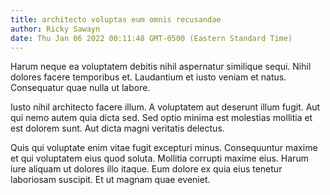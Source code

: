 ```yaml
---
title: architecto voluptas eum omnis recusandae
author: Ricky Sawayn
date: Thu Jan 06 2022 00:11:48 GMT-0500 (Eastern Standard Time)
---
```

Harum neque ea voluptatem debitis nihil aspernatur similique sequi. Nihil dolores facere temporibus et. Laudantium et iusto veniam et natus. Consequatur quae nulla ut labore.

 Iusto nihil architecto facere illum. A voluptatem aut deserunt illum fugit. Aut qui nemo autem quia dicta sed. Sed optio minima est molestias mollitia et est dolorem sunt. Aut dicta magni veritatis delectus.

 Quis qui voluptate enim vitae fugit excepturi minus. Consequuntur maxime et qui voluptatem eius quod soluta. Mollitia corrupti maxime eius. Harum iure aliquam ut dolores illo itaque. Eum dolore ex quia eius tenetur laboriosam suscipit. Et ut magnam quae eveniet.